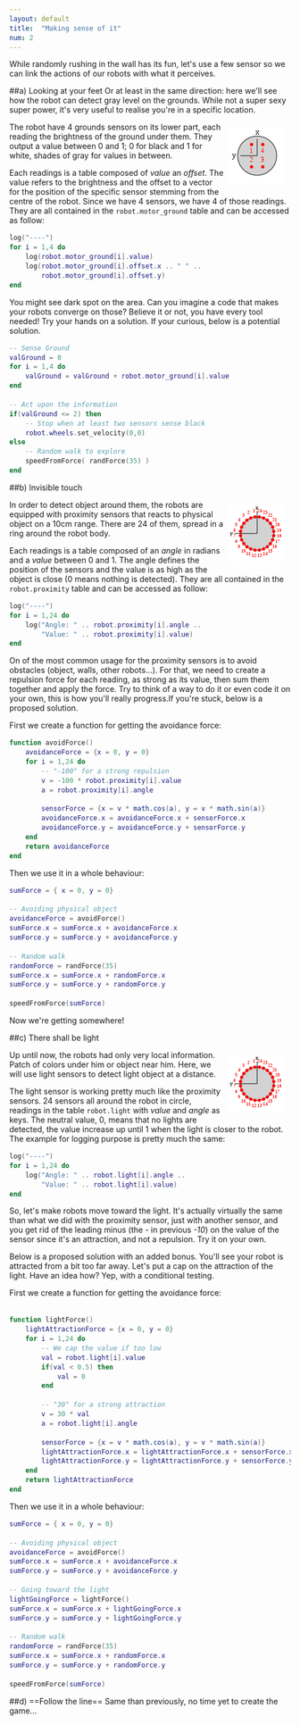 ```yaml
---
layout: default
title:  "Making sense of it"
num: 2
---
```


While randomly rushing in the wall has its fun, let's use a few sensor so we can link the actions of our robots with what it perceives.

##a) Looking at your feet
Or at least in the same direction: here we'll see how the robot can detect gray level on the grounds. While not a super sexy super power, it's very useful to realise you're in a specific location.

<img src="./assets/robot_motor_ground.png" alt="ground sensor" style="float:right; margin:10px;">

The robot have 4 grounds sensors on its lower part, each reading the brightness of the ground under them. They output a value between 0 and 1; 0 for black and 1 for white, shades of gray for values in between.

Each readings is a table composed of *value* an *offset*. The value refers to the brightness and the offset to a vector for the position of the specific sensor stemming from the centre of the robot. Since we have 4 sensors, we have 4 of those readings. They are all contained in the `robot.motor_ground` table and can be accessed as follow:

```lua
log("----")
for i = 1,4 do
    log(robot.motor_ground[i].value)
    log(robot.motor_ground[i].offset.x .. " " ..
        robot.motor_ground[i].offset.y)
end
```
You might see dark spot on the area. Can you imagine a code that makes your robots converge on those? Believe it or not, you have every tool needed! Try your hands on a solution. If your curious, below is a potential solution.

```lua
-- Sense Ground
valGround = 0
for i = 1,4 do
    valGround = valGround + robot.motor_ground[i].value
end

-- Act upon the information
if(valGround <= 2) then
    -- Stop when at least two sensors sense black
    robot.wheels.set_velocity(0,0)
else
    -- Random walk to explore
    speedFromForce( randForce(35) )
end
```

##b) Invisible touch

<img src="./assets/robot_proximity.png" alt="proximity sensor" style="float:right; margin:10px;">

In order to detect object around them, the robots are equipped with proximity sensors that reacts to physical object on a 10cm range. There are 24 of them, spread in a ring around the robot body. 

Each readings is a table composed of an *angle* in radians and a *value* between 0 and 1. The angle defines the position of the sensors and the value is as high as the object is close (0 means nothing is detected). They are all contained in the `robot.proximity` table and can be accessed as follow:

```lua
log("----")
for i = 1,24 do
    log("Angle: " .. robot.proximity[i].angle ..
        "Value: " .. robot.proximity[i].value)
end
```

On of the most common usage for the proximity sensors is to avoid obstacles (object, walls, other robots...). For that, we need to create a repulsion force for each reading, as strong as its value, then sum them together and apply the force. Try to think of a way to do it or even code it on your own, this is how you'll really progress.If you're stuck, below is a proposed solution.

First we create a function for getting the avoidance force:

```lua
function avoidForce()
    avoidanceForce = {x = 0, y = 0}
    for i = 1,24 do
        -- "-100" for a strong repulsion 
        v = -100 * robot.proximity[i].value 
        a = robot.proximity[i].angle

        sensorForce = {x = v * math.cos(a), y = v * math.sin(a)}
        avoidanceForce.x = avoidanceForce.x + sensorForce.x
        avoidanceForce.y = avoidanceForce.y + sensorForce.y
    end
    return avoidanceForce
end
```

Then we use it in a whole behaviour:

```lua
sumForce = { x = 0, y = 0}

-- Avoiding physical object
avoidanceForce = avoidForce()
sumForce.x = sumForce.x + avoidanceForce.x
sumForce.y = sumForce.y + avoidanceForce.y

-- Random walk
randomForce = randForce(35)
sumForce.x = sumForce.x + randomForce.x
sumForce.y = sumForce.y + randomForce.y

speedFromForce(sumForce)
```

Now we're getting somewhere!

##c) There shall be light

<img src="./assets/robot_light.png" alt="light sensor" style="float:right; margin:10px;">

Up until now, the robots had only very local information. Patch of colors under him or object near him. Here, we will use light sensors to detect light object at a distance.

The light sensor is working pretty much like the proximity sensors. 24 sensors all around the robot in circle, readings in the table `robot.light` with *value* and *angle* as keys. The neutral value, 0, means that no lights are detected, the value increase up until 1 when the light is closer to the robot. The example for logging purpose is pretty much the same:

```lua
log("----")
for i = 1,24 do
    log("Angle: " .. robot.light[i].angle ..
        "Value: " .. robot.light[i].value)
end
```

So, let's make robots move toward the light. It's actually virtually the same than what we did with the proximity sensor, just with another sensor, and you get rid of the leading minus (the *-* in previous *-10*) on the value of the sensor since it's an attraction, and not a repulsion. Try it on your own.

Below is a proposed solution with an added bonus. You'll see your robot is attracted from a bit too far away. Let's put a cap on the attraction of the light. Have an idea how? Yep, with a conditional testing.


First we create a function for getting the avoidance force:

```lua

function lightForce()
    lightAttractionForce = {x = 0, y = 0}
    for i = 1,24 do
        -- We cap the value if too low
        val = robot.light[i].value
        if(val < 0.5) then
            val = 0
        end
    
        -- "30" for a strong attraction 
        v = 30 * val 
        a = robot.light[i].angle

        sensorForce = {x = v * math.cos(a), y = v * math.sin(a)}
        lightAttractionForce.x = lightAttractionForce.x + sensorForce.x
        lightAttractionForce.y = lightAttractionForce.y + sensorForce.y
    end
    return lightAttractionForce
end
```

Then we use it in a whole behaviour:

```lua
sumForce = { x = 0, y = 0}

-- Avoiding physical object
avoidanceForce = avoidForce()
sumForce.x = sumForce.x + avoidanceForce.x
sumForce.y = sumForce.y + avoidanceForce.y

-- Going toward the light
lightGoingForce = lightForce()
sumForce.x = sumForce.x + lightGoingForce.x
sumForce.y = sumForce.y + lightGoingForce.y

-- Random walk
randomForce = randForce(35)
sumForce.x = sumForce.x + randomForce.x
sumForce.y = sumForce.y + randomForce.y

speedFromForce(sumForce)
```


##d) ==Follow the line==
Same than previously, no time yet to create the game...
